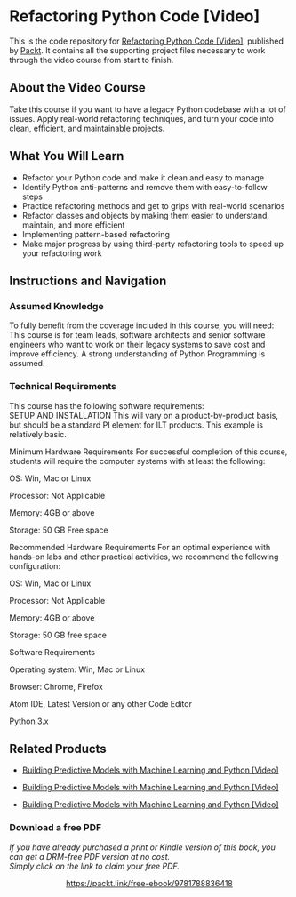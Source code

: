 # Refactoring Python Code [Video]
This is the code repository for [Refactoring Python Code [Video]](https://www.packtpub.com/application-development/refactoring-python-code-video?utm_source=github&utm_medium=repository&utm_campaign=9781788836418), published by [Packt](https://www.packtpub.com/?utm_source=github). It contains all the supporting project files necessary to work through the video course from start to finish.
## About the Video Course
Take this course if you want to have a legacy Python codebase with a lot of issues. Apply real-world refactoring techniques, and turn your code into clean, efficient, and maintainable projects.

<H2>What You Will Learn</H2>
<DIV class=book-info-will-learn-text>
<UL>
<LI>Refactor your Python code and make it clean and easy to manage 
<LI>Identify Python anti-patterns and remove them with easy-to-follow steps 
<LI>Practice refactoring methods and get to grips with real-world scenarios 
<LI>Refactor classes and objects by making them easier to understand, maintain, and more efficient 
<LI>Implementing pattern-based refactoring 
<LI>Make major progress by using third-party refactoring tools to speed up your refactoring work </LI></UL></DIV>

## Instructions and Navigation
### Assumed Knowledge
To fully benefit from the coverage included in this course, you will need:<br/>
This course is for team leads, software architects and senior software engineers who want to work on their legacy systems to save cost and improve efficiency. A strong understanding of Python Programming is assumed.	
### Technical Requirements
This course has the following software requirements:<br/>
SETUP AND INSTALLATION
This will vary on a product-by-product basis, but should be a standard PI element for ILT products. This example is relatively basic.

Minimum Hardware Requirements
For successful completion of this course, students will require the computer systems with at least the following:


OS: Win, Mac or Linux



Processor: Not Applicable



Memory: 4GB or above



Storage: 50 GB Free space


Recommended Hardware Requirements
For an optimal experience with hands-on labs and other practical activities, we recommend the following configuration:


OS: Win, Mac or Linux



Processor: Not Applicable



Memory: 4GB or above



Storage: 50 GB free space


Software Requirements

Operating system: Win, Mac or Linux



Browser: Chrome, Firefox



Atom IDE, Latest Version or any other Code Editor



Python 3.x



## Related Products
* [Building Predictive Models with Machine Learning and Python [Video]](https://www.packtpub.com/big-data-and-business-intelligence/building-predictive-models-machine-learning-and-python-video?utm_source=github&utm_medium=repository&utm_campaign=9781789132113)

* [Building Predictive Models with Machine Learning and Python [Video]](https://www.packtpub.com/big-data-and-business-intelligence/building-predictive-models-machine-learning-and-python-video?utm_source=github&utm_medium=repository&utm_campaign=9781789132113)

* [Building Predictive Models with Machine Learning and Python [Video]](https://www.packtpub.com/big-data-and-business-intelligence/building-predictive-models-machine-learning-and-python-video?utm_source=github&utm_medium=repository&utm_campaign=9781789132113)

### Download a free PDF

 <i>If you have already purchased a print or Kindle version of this book, you can get a DRM-free PDF version at no cost.<br>Simply click on the link to claim your free PDF.</i>
<p align="center"> <a href="https://packt.link/free-ebook/9781788836418">https://packt.link/free-ebook/9781788836418 </a> </p>